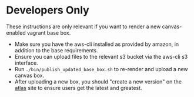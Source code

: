 # Developers Only

These instructions are only relevant if you want to render a new canvas-enabled
vagrant base box.

* Make sure you have the aws-cli installed as provided by amazon, in addition to the base requirements.
* Ensure you can upload files to the relevant s3 bucket via the aws-cli s3 interface.
* Run `./bin/publish_updated_base_box.sh` to re-render and upload a new canvas box.
* After uploading a new box, you should "create a new version" on the [atlas](https://atlas.hashicorp.com) site to ensure users get the latest and greatest.
